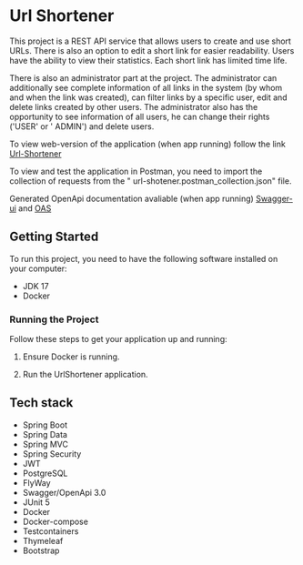 # Url Shortener

This project is a REST API service that allows users to create and use short URLs. There is also an option to edit a
short link for easier readability. Users have the ability to view their statistics. Each short link has limited time
life.

There is also an administrator part at the project. The administrator can additionally see complete information of all
links in the system (by whom and when the link was created), can filter links by a specific user, edit and delete links
created by other users.
The administrator also has the opportunity to see information of all users, he can change their rights ('USER' or '
ADMIN') and delete users.

To view web-version of the application (when app running) follow the
link [Url-Shortener](http://localhost:8080/V2/urls)

To view and test the application in Postman, you need to import the collection of requests from the "
url-shotener.postman_collection.json" file.

Generated OpenApi documentation avaliable (when app running) [Swagger-ui](http://localhost:8080/swagger-ui/index.html)
and [OAS](http://localhost:8080/v3/api-docs)

## Getting Started

To run this project, you need to have the following software installed on your computer:

- JDK 17
- Docker

### Running the Project

Follow these steps to get your application up and running:

1. Ensure Docker is running.

2. Run the UrlShortener application.

## Tech stack

- Spring Boot
- Spring Data
- Spring MVC
- Spring Security
- JWT
- PostgreSQL
- FlyWay
- Swagger/OpenApi 3.0
- JUnit 5
- Docker
- Docker-compose
- Testcontainers
- Thymeleaf
- Bootstrap

